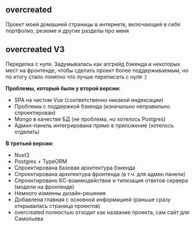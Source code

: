 ## overcreated
Проект моей домашней страницы в интернете, включающей в себя портфолио,
резюме и другие разделы про меня

## overcreated V3
Переделка с нуля. Задумывалась как апгрейд бэкенда и некоторых мест на фронтенде,
чтобы сделать проект более поддерживаемым, но по итогу стало понятно что лучше переписать с нуля :)

**Проблемы, который были у второй версии:**  
- SPA на чистом Vue (соответственно никакой индексации)
- Проблемы с поддержкой бэкенда (изначально неправильно спроектирован)
- Mongo в качестве БД (не проблема, но хотелось Postgres)
- Админ-панель интегрирована прямо в приложение (хотелось отделить)


**В третьей версии:**
- Nuxt3
- Postgres + TypeORM
- Спроектирована базовая архитектура бэкенда
- Спроектирована архитектура фронтенда (в т.ч. для админ панели)
- Спроектировано КС-взаимодействие и типизация ответов сервера (модели на фронтенде)
- Немного изменны дизайн-решения
- Добавлена главная с основной информацией (раньше сразу открывалась страница проектов)
- overcreated полностью отходит как название проекта, сам сайт для Самольева